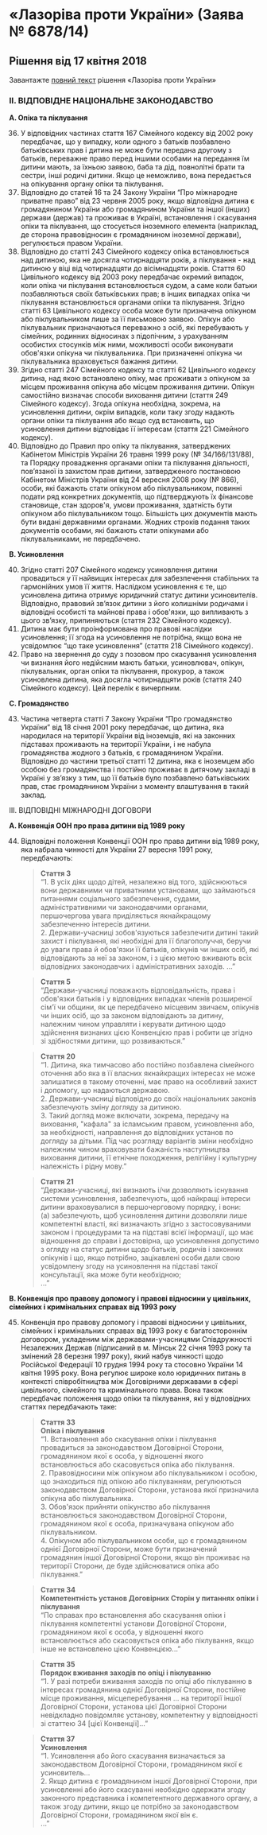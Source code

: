 # «Лазоріва проти України» (Заява № 6878/14)
## Рішення від 17 квітня 2018

<div class="eoz-wrap">
  <div class="eoz-text">
    <p style="margin-bottom: 0;">Завантажте <a href="./Lazoriva.pdf" target="_blank">повний текст</a> рішення «Лазоріва проти України»</p>
  </div>
</div>


### II. ВІДПОВІДНЕ НАЦІОНАЛЬНЕ ЗАКОНОДАВСТВО
<p>
    <strong>A. Опіка та піклування</strong>
</p>
<ol start="36">
<li>
	У відповідних частинах стаття 167 Сімейного кодексу від 2002 року
    передбачає, що у випадку, коли одного з батьків позбавлено батьківських
    прав і дитина не може бути передана другому з батьків, переважне право
    перед іншими особами на передання їм дитини мають, за їхньою заявою, баба
    та дід, повнолітні брати та сестри, інші родичі дитини. Якщо це неможливо,
    вона передається на опікування органу опіки та піклування.
</li>
<li>
    Відповідно до статей 16 та 24 Закону України “Про міжнародне приватне
    право” від 23 червня 2005 року, якщо відповідна дитина є громадянином
    України або громадянином України та іншої (інших) держави (держав) та
    проживає в Україні, встановлення і скасування опіки та піклування, що
    стосується іноземного елемента (наприклад, де сторона правовідносин є
    громадянином іноземної держави), регулюється правом України.
</li>
<li>
    Відповідно до статті 243 Сімейного кодексу опіка встановлюється над
    дитиною, яка не досягла чотирнадцяти років, а піклування - над дитиною у
    віці від чотирнадцяти до вісімнадцяти років. Стаття 60 Цивільного кодексу
    від 2003 року передбачає окремий випадок, коли опіка чи піклування
    встановлюється судом, а саме коли батьки позбавляються своїх батьківських
    прав; в інших випадках опіка чи піклування встановлюється органами опіки та
    піклування. Згідно статті 63 Цивільного кодексу особа може бути призначена
    опікуном або піклувальником лише за її письмовою заявою. Опікун або
    піклувальник призначаються переважно з осіб, які перебувають у сімейних,
    родинних відносинах з підопічним, з урахуванням особистих стосунків між
    ними, можливості особи виконувати обов'язки опікуна чи піклувальника. При
    призначенні опікуна чи піклувальника враховується бажання дитини.
</li>
<li>Згідно статті 247 Сімейного кодексу та статті 62 Цивільного кодексу
    дитина, над якою встановлено опіку, має проживати з опікуном за місцем
    проживання опікуна або місцем проживання дитини. Опікун самостійно визначає
    способи виховання дитини (стаття 249 Сімейного кодексу). Згода опікуна
    необхідна, зокрема, на усиновлення дитини, окрім випадків, коли таку згоду
    надають органи опіки та піклування або якщо суд встановить, що усиновлення
    дитини відповідає її інтересам (стаття 221 Сімейного кодексу).
</li>
<li>
	Відповідно до Правил про опіку та піклування, затверджених Кабінетом
    Міністрів України 26 травня 1999 року (№ 34/166/131/88), та Порядку
    провадження органами опіки та піклування діяльності, пов’язаної із захистом
    прав дитини, затвердженого постановою Кабінетом Міністрів України від 24
    вересня 2008 року (№ 866), особи, які бажають стати опікуном або
    піклувальником, повинні подати ряд конкретних документів, що підтверджують
    їх фінансове становище, стан здоров'я, умови проживання, здатність бути
    опікуном або піклувальником тощо. Більшість цих документів мають бути
    видані державними органами. Жодних строків подання таких документів
    особами, які бажають стати опікунами або піклувальниками, не передбачено.
</li>
</ol>
<p>
    <strong>B. Усиновлення</strong>
</p>
<ol start="40">
<li>
	Згідно статті 207 Сімейного кодексу усиновлення дитини провадиться у її
	найвищих інтересах для забезпечення стабільних та гармонійних умов її
    життя. Наслідком усиновлення є те, що усиновлена дитина отримує юридичний
    статус дитини усиновителів. Відповідно, правовий зв’язок дитини з його
    колишніми родичами і відповідні особисті та майнові права і обов'язки, що
    випливають з цього зв’язку, припиняються (стаття 232 Сімейного кодексу).
</li>
<li>
    Дитина має бути проінформована про правові наслідки усиновлення; її
    згода на усиновлення не потрібна, якщо вона не усвідомлює “що таке
    усиновлення” (стаття 218 Сімейного кодексу).
</li>
<li>
	Право на звернення до суду з позовом про скасування усиновлення чи
    визнання його недійсним мають батьки, усиновлювач, опікун, піклувальник,
    орган опіки та піклування, прокурор, а також усиновлена дитина, яка досягла
    чотирнадцяти років (стаття 240 Сімейного кодексу). Цей перелік є вичерпним.
</li>
</ol>
<p>
    <strong>C. Громадянство</strong>
</p>
<ol start="43">
<li>
	Частина четверта статті 7 Закону України “Про громадянство України” від
    18 січня 2001 року передбачає, що дитина, яка народилася на території
    України від іноземців, які на законних підставах проживають на території
    України, і не набула громадянства жодного з батьків, є громадянином
    України. Відповідно до частини третьої статті 12 дитина, яка є іноземцем
    або особою без громадянства і постійно проживає в дитячому закладі в
    Україні у зв’язку з тим, що її батьків було позбавлено батьківських прав,
    стає громадянином України з моменту влаштування в такий заклад.
</li>
</ol>
<p>
    III. ВІДПОВІДНІ МІЖНАРОДНІ ДОГОВОРИ
</p>
<p>
    <strong>A. Конвенція ООН про права дитини від 1989 року </strong>
</p>
<ol start="44">
<li>Відповідні положення Конвенції ООН про права дитини від 1989 року, яка
    набрала чинності для України 27 вересня 1991 року, передбачають:
<blockquote>
 <strong>Стаття 3</strong><br/>
    “1. В усіх діях щодо дітей, незалежно від того, здійснюються вони
    державними чи приватними установами, що займаються питаннями соціального
    забезпечення, судами, адміністративними чи законодавчими органами,
    першочергова увага приділяється якнайкращому забезпеченню інтересів дитини.
<br/>
    2. Держави-учасниці зобов'язуються забезпечити дитині такий захист і
    піклування, які необхідні для її благополуччя, беручи до уваги права й
    обов'язки її батьків, опікунів чи інших осіб, які відповідають за неї за
    законом, і з цією метою вживають всіх відповідних законодавчих і
    адміністративних заходів.
    ...”
</blockquote>
<blockquote>
    <strong>Стаття 5</strong><br/>
    “Держави-учасниці поважають відповідальність, права і обов'язки батьків і у
    відповідних випадках членів розширеної сім'ї чи общини, як це передбачено
    місцевим звичаєм, опікунів чи інших осіб, що за законом відповідають за
    дитину, належним чином управляти і керувати дитиною щодо здійснення
    визнаних цією Конвенцією прав і робити це згідно зі здібностями дитини, що
    розвиваються.”
</blockquote>
<blockquote>
    <strong>Стаття 20</strong><br/>
    “1. Дитина, яка тимчасово або постійно позбавлена сімейного оточення або
    яка в її власних якнайкращих інтересах не може залишатися в такому
    оточенні, має право на особливий захист і допомогу, що надаються державою.
<br/>
    2. Держави-учасниці відповідно до своїх національних законів забезпечують
    зміну догляду за дитиною.
<br/>
    3. Такий догляд може включати, зокрема, передачу на виховання, "кафала" за
    ісламським правом, усиновлення або, за необхідності, направлення до
    відповідних установ по догляду за дітьми. Під час розгляду варіантів зміни
    необхідно належним чином враховувати бажаність наступництва виховання
    дитини, її етнічне походження, релігійну і культурну належність і рідну
    мову.”
</blockquote>
<blockquote>
    <strong>Стаття 21</strong><br/>
    “Держави-учасниці, які визнають і/чи дозволяють існування системи
    усиновлення, забезпечують, щоб найкращі інтереси дитини враховувалися в
    першочерговому порядку, і вони:
<br/>
    (a) забезпечують, щоб усиновлення дитини дозволяли лише компетентні власті,
    які визначають згідно з застосовуваними законом і процедурами та на
    підставі всієї інформації, що має відношення до справи і достовірна, що
    усиновлення допустимо з огляду на статус дитини щодо батьків, родичів і
    законних опікунів і що, якщо потрібно, зацікавлені особи дали свою
    усвідомлену згоду на усиновлення на підставі такої консультації, яка може
    бути необхідною;
<br/>
    ...”
</blockquote>
</li>
</ol>
<p>
    <strong>
        B. Конвенція про правову допомогу і правові відносини у цивільних,
        сімейних і кримінальних справах від 1993 року
    </strong>
</p>
<ol start="45">
<li>
    Конвенція про правову допомогу і правові відносини у цивільних,
    сімейних і кримінальних справах від 1993 року є багатостороннім договором,
    укладеним між державами-учасницями Співдружності Незалежних Держав
    (підписаний в м. Мінськ 22 січня 1993 року та змінений 28 березня 1997
    року), який набув чинності щодо Російської Федерації 10 грудня 1994 року та
    стосовно України 14 квітня 1995 року. Вона регулює широке коло юридичних
    питань в контексті співробітництва між Договірними державами в сфері
    цивільного, сімейного та кримінального права. Вона також передбачає
    положення щодо опіки та піклування, які у відповідних статтях передбачають
    таке:
<blockquote>
    <strong>Стаття 33</strong>
<br/>
    <strong>Опіка і піклування</strong>
<br/>
    “1. Встановлення або скасування опіки і піклування провадиться за
    законодавством Договірної Сторони, громадянином якої є особа, у відношенні
    якого встановлюється або скасовується опіка або піклування.
<br/>
    2. Правовідносини між опікуном або піклувальником і особою, що знаходиться
    під опікою або піклуванням, регулюються законодавством Договірної Сторони,
    установа якої призначила опікуна або піклувальника.
<br/>
    3. Обов'язок прийняти опікунство або піклування встановлюється
    законодавством Договірної Сторони, громадянином якої є особа, призначувана
    опікуном або піклувальником.
<br/>
    4. Опікуном або піклувальником особи, що є громадянином однієї Договірної
    Сторони, може бути призначений громадянин іншої Договірної Сторони, якщо
    він проживає на території Сторони, де буде здійснюватися опіка або
    піклування.”
</blockquote>
<blockquote>
    <strong>Стаття 34</strong>
<br/>
    <strong>
        Компетентність установ Договірних Сторін у питаннях опіки і піклування
    </strong>
<br/>
    “По справах про встановлення або скасування опіки і піклування компетентні
    установи Договірної Сторони, громадянином якої є особа, у відношенні якого
    встановлюється або скасовується опіка або піклування, якщо інше не
    встановлено цією Конвенцією...”
</blockquote>
<blockquote>
    <strong>Стаття 35</strong>
<br/>
    <strong>Порядок вживання заходів по опіці і піклуванню </strong>
<br/>
    “1. У разі потреби вживання заходів по опіці або піклуванню в інтересах
    громадянина однієї Договірної Сторони, постійне місце проживання,
    місцеперебування ... на території іншої Договірної Сторони, установа цієї
    Договірної Сторони невідкладно повідомляє установу, компетентну у
    відповідності зі статтею 34 [цієї Конвенції]...”
</blockquote>
<blockquote>
    <strong>Стаття 37</strong>
<br/>
    <strong>Усиновлення</strong>
<br/>
    “1. Усиновлення або його скасування визначається за законодавством
    Договірної Сторони, громадянином якої є усиновитель...
<br/>
    2. Якщо дитина є громадянином іншої Договірної Сторони, при усиновленні або
    його скасуванні необхідно одержати згоду законного представника і
    компетентного державного органу, а також згоду дитини, якщо це потрібно за
    законодавством Договірної Сторони, громадянином якої він є.
<br/>
    ...”
</blockquote>
</li>
</ol>